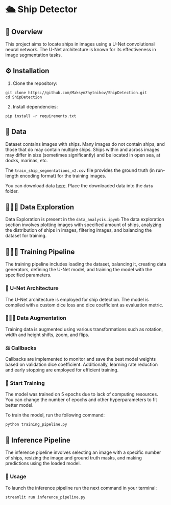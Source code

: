 # 🛳️ Ship Detector

## 📝 Overview
This project aims to locate ships in images using a U-Net convolutional neural network. The U-Net architecture is known for its effectiveness in image segmentation tasks.

## ⚙️ Installation

1. Clone the repository:
```
git clone https://github.com/MaksymZhytnikov/ShipDetection.git
cd ShipDetection
```

2. Install dependencies:
```
pip install -r requirements.txt
```


## 💾 Data
Dataset contains images with ships. Many images do not contain ships, and those that do may contain multiple ships. Ships within and across images may differ in size (sometimes significantly) and be located in open sea, at docks, marinas, etc.

The `train_ship_segmentations_v2.csv` file provides the ground truth (in run-length encoding format) for the training images.

You can download data [here](https://www.kaggle.com/competitions/airbus-ship-detection/data). 
Place the downloaded data into the `data` folder.

## 👨🏻‍🎨 Data Exploration

Data Exploration is present in the `data_analysis.ipynb`
The data exploration section involves plotting images with specified amount of ships, analyzing the distribution of ships in images, filtering images, and balancing the dataset for training.

## 🏃🏻‍♂️ Training Pipeline
The training pipeline includes loading the dataset, balancing it, creating data generators, defining the U-Net model, and training the model with the specified parameters.

### 🧬 U-Net Architecture
The U-Net architecture is employed for ship detection. The model is compiled with a custom dice loss and dice coefficient as evaluation metric.

### 👩🏻‍🔬 Data Augmentation
Training data is augmented using various transformations such as rotation, width and height shifts, zoom, and flips.

### ⚖️ Callbacks
Callbacks are implemented to monitor and save the best model weights based on validation dice coefficient. Additionally, learning rate reduction and early stopping are employed for efficient training.

### 🚀 Start Training

The model was trained on 5 epochs due to lack of computing resources.
You can change the number of epochs and other hyperparameters to fit better model.

To train the model, run the following command:
```
python training_pipeline.py
```

## 🔮 Inference Pipeline

The inference pipeline involves selecting an image with a specific number of ships, resizing the image and ground truth masks, and making predictions using the loaded model.

### 🚀 Usage

To launch the inference pipeline run the next command in your terminal:

```
streamlit run inference_pipeline.py
```

